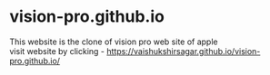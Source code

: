 # vision-pro.github.io
This website is the clone of vision pro web site of apple<br>
visit website by clicking - https://vaishukshirsagar.github.io/vision-pro.github.io/
